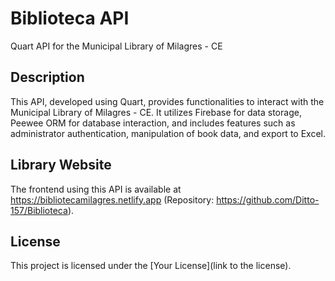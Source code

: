 # Biblioteca API

Quart API for the Municipal Library of Milagres - CE

## Description

This API, developed using Quart, provides functionalities to interact with the Municipal Library of Milagres - CE. It utilizes Firebase for data storage, Peewee ORM for database interaction, and includes features such as administrator authentication, manipulation of book data, and export to Excel.

## Library Website

The frontend using this API is available at https://bibliotecamilagres.netlify.app (Repository: https://github.com/Ditto-157/Biblioteca).

## License

This project is licensed under the [Your License](link to the license).
